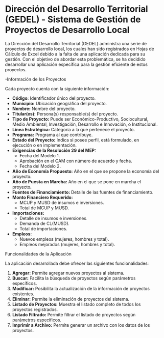 # Dirección del Desarrollo Territorial (GEDEL) - Sistema de Gestión de Proyectos de Desarrollo Local

La Dirección del Desarrollo Territorial (GEDEL) administra una serie de proyectos de desarrollo local, los cuales han sido registrados en Hojas de Cálculo de Excel debido a la falta de una aplicación dedicada para su gestión. Con el objetivo de abordar esta problemática, se ha decidido desarrollar una aplicación específica para la gestión eficiente de estos proyectos.

-Información de los Proyectos

Cada proyecto cuenta con la siguiente información:

- **Código:** Identificador único del proyecto.
- **Municipio:** Ubicación geográfica del proyecto.
- **Nombre:** Nombre del proyecto.
- **Titular(es):** Persona(s) responsable(s) del proyecto.
- **Tipo de Proyecto:** Puede ser Económico-Productivo, Sociocultural, Medio Ambiental, Investigación, Desarrollo e Innovación, o Institucional.
- **Línea Estratégica:** Categoría a la que pertenece el proyecto.
- **Programa:** Programa al que contribuye.
- **Estado del Proyecto:** Indica si posee perfil, está formulado, en ejecución o en implementación.
- **Exigencias de la Resolución 29 del MEP:**
  - Fecha del Modelo 1.
  - Aprobación en el CAM con número de acuerdo y fecha.
  - Fecha del Modelo 2.
- **Año de Economía Propuesto:** Año en el que se propone la economía del proyecto.
- **Año de Puesta en Marcha:** Año en el que se pone en marcha el proyecto.
- **Fuentes de Financiamiento:** Detalle de las fuentes de financiamiento.
- **Monto Financiero Requerido:**
  - MCUP y MUSD de insumos e inversiones.
  - Total de MCUP y MUSD.
- **Importaciones:**
  - Detalle de insumos e inversiones.
  - Demanda de CL(MUSD).
  - Total de importaciones.
- **Empleos:**
  - Nuevos empleos (mujeres, hombres y total).
  - Empleos mejorados (mujeres, hombres y total).

 Funcionalidades de la Aplicación

La aplicación desarrollada debe ofrecer las siguientes funcionalidades:

1. **Agregar:** Permite agregar nuevos proyectos al sistema.
2. **Buscar:** Facilita la búsqueda de proyectos según parámetros específicos.
3. **Modificar:** Posibilita la actualización de la información de proyectos existentes.
4. **Eliminar:** Permite la eliminación de proyectos del sistema.
5. **Listado de Proyectos:** Muestra el listado completo de todos los proyectos registrados.
6. **Listado Filtrado:** Permite filtrar el listado de proyectos según parámetros específicos.
7. **Imprimir a Archivo:** Permite generar un archivo con los datos de los proyectos.

